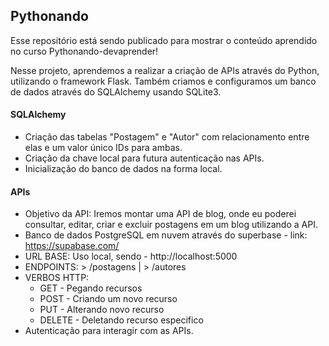 ## Pythonando
Esse repositório está sendo publicado para mostrar o conteúdo aprendido no curso Pythonando-devaprender!

Nesse projeto, aprendemos a realizar a criação de APIs através do Python, utilizando o framework Flask. Também criamos e configuramos um banco de dados através do SQLAlchemy usando SQLite3.


#### SQLAlchemy

* Criação das tabelas "Postagem" e "Autor" com relacionamento entre elas e um valor único IDs para ambas.
* Criação da chave local para futura autenticação nas APIs.
* Inicialização do banco de dados na forma local.

#### APIs

* Objetivo da API: Iremos montar uma API de blog, onde eu poderei consultar, editar, criar e excluir postagens em um blog utilizando a API.
* Banco de dados PostgreSQL  em nuvem através do superbase -  link: https://supabase.com/
* URL BASE: Uso local, sendo - http://localhost:5000
* ENDPOINTS: > /postagens | > /autores
* VERBOS HTTP: 
    * GET - Pegando recursos
    * POST - Criando um novo recurso
    * PUT - Alterando novo recurso
    * DELETE - Deletando recurso especifico
* Autenticação para interagir com as APIs.
